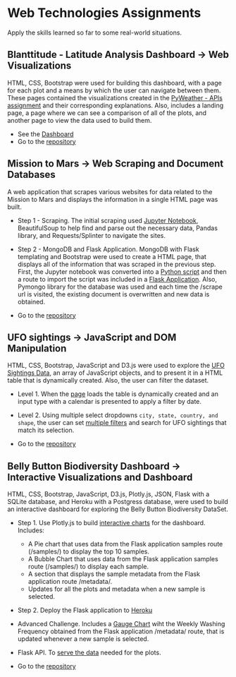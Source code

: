 # Web Technologies Assignments

Apply the skills learned so far to some real-world situations.

 
## Blanttitude - Latitude Analysis Dashboard -> Web Visualizations

   HTML, CSS, Bootstrap were used for building this dashboard, with a page for each plot and a means by which
    the user can navigate between them. These pages contained the visualizations created in the 
    [PyWeather - APIs assignment](https://github.com/bkachava/pandas/tree/master/PyWeather) and their 
    corresponding explanations. Also, includes a landing page, a page where we can see a comparison of all 
    of the plots, and another page to view the data used to build them.

   * See the [Dashboard](https://bkachava.github.io/web/dashboard/)
   * Go to the [repository](dashboard/) 
   


## Mission to Mars -> Web Scraping and Document Databases

   A web application that scrapes various websites for data related to the Mission to Mars and 
    displays the information in a single HTML page was built. 

   - Step 1 - Scraping. The initial scraping used [Jupyter Notebook](/missiontomars/Notebook/mission_to_mars.ipynb), 
    BeautifulSoup to help find and parse out the necessary data, Pandas library, and Requests/Splinter to navigate the sites.
    
   - Step 2 - MongoDB and Flask Application. MongoDB with Flask templating and Bootstrap were used to create a HTML 
    page, that displays all of the information that was scraped in the previous step. First, the Jupyter notebook was
    converted into a [Python script](/missiontomars/Flask/scrape_mars.py) and then a route to import the script 
    was included in a [Flask Application](/missiontomars/Flask/app.py). Also, Pymongo library for the database was used and
    each time the /scrape url is visited, the existing document is overwritten and new data is obtained.
    
   * Go to the [repository](missiontomars/) 
   


## UFO sightings -> JavaScript and DOM Manipulation

   HTML, CSS, Bootstrap, JavaScript and D3.js were used to explore the [UFO Sightings Data](/jsdom/static/js/data.js), 
    an array of JavaScript objects, and to present it in a HTML table that is dynamically created. Also, the user can 
    filter the dataset.
    
   - Level 1. When the [page](jsdom/index.html) loads the table is dynamically created and an input type 
   with a calendar is presented to apply a filter by date.
    
   - Level 2. Using multiple select dropdowns `city, state, country, and shape`, the user can set [multiple filters](jsdom/static/js/app.js) and search for UFO sightings that match its selection.

   * Go to the [repository](jsdom/) 
   


## Belly Button Biodiversity Dashboard -> Interactive Visualizations and Dashboard

   HTML, CSS, Bootstrap, JavaScript, D3.js, Plotly.js, JSON, Flask with a SQLite database, and Heroku with a 
   Postgress database, were used to build an interactive dashboard for exploring the Belly Button Biodiversity DataSet.

   - Step 1. Use Plotly.js to build [interactive charts](plotly/bkabelly/static/js/app.js) for the dashboard. 
    Includes:
      * A Pie chart that uses data from the Flask application samples route (/samples/<sample>) to display 
      the top 10 samples.
      * A Bubble Chart that uses data from the Flask application samples route (/samples/<sample>) to display 
      each sample.
      * A section that displays the sample metadata from the Flask application route /metadata/<sample>.
      * Updates for all the plots and metadata when a new sample is selected.

   - Step 2. Deploy the Flask application to [Heroku](https://bkabelly.herokuapp.com)

   - Advanced Challenge. Includes a [Gauge Chart](plotly/bkabelly/static/js/bonus.js) wiht the Weekly Washing 
    Frequency obtained from the Flask application /metadata/<sample> route, that is updated whenever a new 
    sample is selected.
    
   - Flask API. To [serve the data](plotly/bkabelly/app.py) needed for the plots.

   * Go to the [repository](plotly/) 
